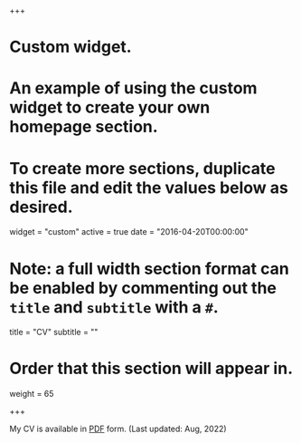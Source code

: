 +++
# Custom widget.
# An example of using the custom widget to create your own homepage section.
# To create more sections, duplicate this file and edit the values below as desired.
widget = "custom"
active = true
date = "2016-04-20T00:00:00"

# Note: a full width section format can be enabled by commenting out the `title` and `subtitle` with a `#`.
title = "CV"
subtitle = ""

# Order that this section will appear in.
weight = 65

+++

My CV is available in [PDF](cv/Liqing-cv2022.pdf) form. (Last updated: Aug, 2022)
